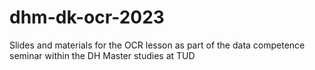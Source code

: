 # dhm-dk-ocr-2023
Slides and materials for the OCR lesson as part of the data competence seminar within the DH Master studies at TUD
